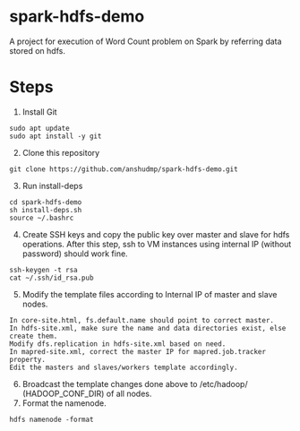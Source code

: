 # spark-hdfs-demo
A project for execution of Word Count problem on Spark by referring data stored on hdfs.

# Steps
1. Install Git
```
sudo apt update
sudo apt install -y git
```
2. Clone this repository
```
git clone https://github.com/anshudmp/spark-hdfs-demo.git
```
3. Run install-deps
```
cd spark-hdfs-demo
sh install-deps.sh
source ~/.bashrc
```
4. Create SSH keys and copy the public key over master and slave for hdfs operations. After this step, ssh to VM instances using internal IP (without password) should work fine.
```
ssh-keygen -t rsa
cat ~/.ssh/id_rsa.pub
```
5. Modify the template files according to Internal IP of master and slave nodes.
```
In core-site.html, fs.default.name should point to correct master.
In hdfs-site.xml, make sure the name and data directories exist, else create them.
Modify dfs.replication in hdfs-site.xml based on need.
In mapred-site.xml, correct the master IP for mapred.job.tracker property.
Edit the masters and slaves/workers template accordingly.
```
6. Broadcast the template changes done above to /etc/hadoop/ (HADOOP_CONF_DIR) of all nodes.
7. Format the namenode.
```
hdfs namenode -format
```
